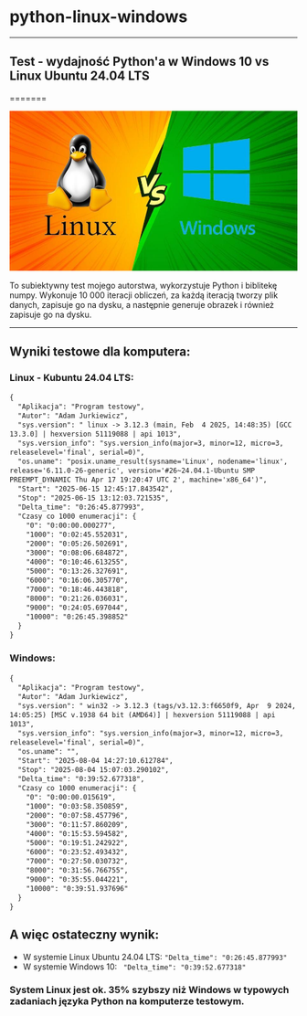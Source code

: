 # python-linux-windows
---

## Test - wydajność Python'a w Windows 10 vs Linux Ubuntu 24.04 LTS
=======


![logo](linux-vs-windows.jpg)

To subiektywny test mojego autorstwa, wykorzystuje Python i biblitekę numpy. Wykonuje 10 000 iteracji obliczeń, za każdą iteracją tworzy plik danych, zapisuje go na dysku, a następnie generuje obrazek i również zapisuje go na dysku.

---

## Wyniki testowe dla komputera:


### Linux - Kubuntu 24.04 LTS:

```
{
  "Aplikacja": "Program testowy",
  "Autor": "Adam Jurkiewicz",
  "sys.version": " linux -> 3.12.3 (main, Feb  4 2025, 14:48:35) [GCC 13.3.0] | hexversion 51119088 | api 1013",
  "sys.version_info": "sys.version_info(major=3, minor=12, micro=3, releaselevel='final', serial=0)",
  "os.uname": "posix.uname_result(sysname='Linux', nodename='linux', release='6.11.0-26-generic', version='#26~24.04.1-Ubuntu SMP PREEMPT_DYNAMIC Thu Apr 17 19:20:47 UTC 2', machine='x86_64')",
  "Start": "2025-06-15 12:45:17.843542",
  "Stop": "2025-06-15 13:12:03.721535",
  "Delta_time": "0:26:45.877993",
  "Czasy co 1000 enumeracji": {
    "0": "0:00:00.000277",
    "1000": "0:02:45.552031",
    "2000": "0:05:26.502691",
    "3000": "0:08:06.684872",
    "4000": "0:10:46.613255",
    "5000": "0:13:26.327691",
    "6000": "0:16:06.305770",
    "7000": "0:18:46.443818",
    "8000": "0:21:26.036031",
    "9000": "0:24:05.697044",
    "10000": "0:26:45.398852"
  }
}
```

### Windows:

```
{
  "Aplikacja": "Program testowy",
  "Autor": "Adam Jurkiewicz",
  "sys.version": " win32 -> 3.12.3 (tags/v3.12.3:f6650f9, Apr  9 2024, 14:05:25) [MSC v.1938 64 bit (AMD64)] | hexversion 51119088 | api 1013",
  "sys.version_info": "sys.version_info(major=3, minor=12, micro=3, releaselevel='final', serial=0)",
  "os.uname": "",
  "Start": "2025-08-04 14:27:10.612784",
  "Stop": "2025-08-04 15:07:03.290102",
  "Delta_time": "0:39:52.677318",
  "Czasy co 1000 enumeracji": {
    "0": "0:00:00.015619",
    "1000": "0:03:58.350859",
    "2000": "0:07:58.457796",
    "3000": "0:11:57.860209",
    "4000": "0:15:53.594582",
    "5000": "0:19:51.242922",
    "6000": "0:23:52.493432",
    "7000": "0:27:50.030732",
    "8000": "0:31:56.766755",
    "9000": "0:35:55.044221",
    "10000": "0:39:51.937696"
  }
}
```

## A więc ostateczny wynik:

- W systemie Linux Ubuntu 24.04 LTS: `"Delta_time": "0:26:45.877993"`
- W systemie Windows 10: ` "Delta_time": "0:39:52.677318"`

### System Linux jest ok. 35% szybszy niż Windows w typowych zadaniach języka Python na komputerze testowym.

